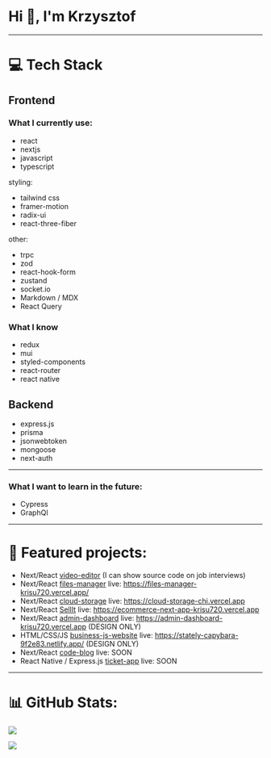 <h1>Hi 👋, I'm Krzysztof</h1>

---

# 💻 Tech Stack
## Frontend 

### What I currently use: 

- react
- nextjs
- javascript
- typescript


styling:
- tailwind css
- framer-motion
- radix-ui
- react-three-fiber

other:
- trpc
- zod
- react-hook-form
- zustand
- socket.io
- Markdown / MDX
- React Query
  
### What I know

- redux
- mui
- styled-components
- react-router
- react native 

## Backend

- express.js
- prisma
- jsonwebtoken
- mongoose
- next-auth

---

### What I want to learn in the future:
- Cypress
- GraphQl
---

# 📝 Featured projects:
- Next/React [video-editor](https://video-editor-wine.vercel.app/) (I can show source code on job interviews)
- Next/React [files-manager](https://github.com/Krisu720/files-manager) live: https://files-manager-krisu720.vercel.app/
- Next/React [cloud-storage](https://github.com/Krisu720/cloud-storage) live: https://cloud-storage-chi.vercel.app
- Next/React [SellIt](https://github.com/Krisu720/ecommerce-next-app) live: https://ecommerce-next-app-krisu720.vercel.app
- Next/React [admin-dashboard](https://github.com/Krisu720/admin-dashboard) live: https://admin-dashboard-krisu720.vercel.app (DESIGN ONLY)
- HTML/CSS/JS [business-js-website](https://github.com/Krisu720/business-js-website) live: https://stately-capybara-9f2e83.netlify.app/ (DESIGN ONLY)
- Next/React [code-blog](https://github.com/Krisu720/code-blog) live: SOON
- React Native / Express.js [ticket-app](https://github.com/Krisu720/ticket-app) live: SOON 
---

# 📊 GitHub Stats:
![](https://github-readme-stats.vercel.app/api/top-langs/?username=krisu720&theme=blue-green&hide_border=true&include_all_commits=false&count_private=false&layout=compact)<br/>


[![](https://visitcount.itsvg.in/api?id=krisu720&icon=0&color=0)](https://visitcount.itsvg.in)

<!-- Proudly created with GPRM ( https://gprm.itsvg.in ) -->
